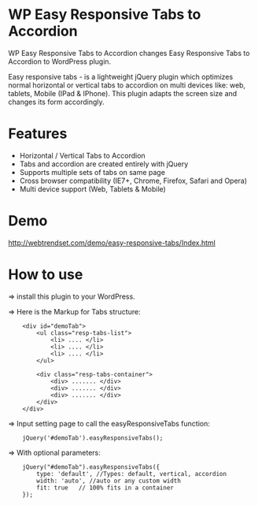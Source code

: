 WP Easy Responsive Tabs to Accordion
=================================

WP Easy Responsive Tabs to Accordion changes Easy Responsive Tabs to Accordion to WordPress plugin.

Easy responsive tabs - is a lightweight jQuery plugin which optimizes normal horizontal or vertical tabs to accordion on multi devices like: web, tablets, Mobile (IPad &amp; IPhone). This plugin adapts the screen size and changes its form accordingly.


Features
=========

+ Horizontal / Vertical Tabs to Accordion
+ Tabs and accordion are created entirely with jQuery
+ Supports multiple sets of tabs on same page
+ Cross browser compatibility (IE7+, Chrome, Firefox, Safari and Opera)
+ Multi device support (Web, Tablets & Mobile)

Demo
====

http://webtrendset.com/demo/easy-responsive-tabs/Index.html


How to use
==========

=> install this plugin to your WordPress.

=> Here is the Markup for Tabs structure:

        <div id="demoTab">          
            <ul class="resp-tabs-list">
                <li> .... </li>
                <li> .... </li>
                <li> .... </li>
            </ul> 

            <div class="resp-tabs-container">                                                        
                <div> ....... </div>
                <div> ....... </div>
                <div> ....... </div>
            </div>
        </div>    
        
=> Input setting page to call the easyResponsiveTabs function:

        jQuery('#demoTab').easyResponsiveTabs();
        
=> With optional parameters:

        jQuery("#demoTab").easyResponsiveTabs({
            type: 'default', //Types: default, vertical, accordion           
            width: 'auto', //auto or any custom width
            fit: true   // 100% fits in a container
        });
